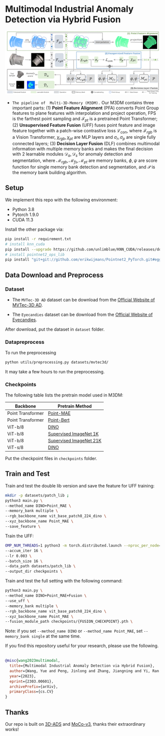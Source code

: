 # Multimodal Industrial Anomaly Detection via Hybrid Fusion

![piplien](figures/pipeline.png)
- `The pipeline of  Multi-3D-Memory (M3DM).` Our M3DM contains three important parts: (1) **Point Feature Alignment** (PFA) converts Point Group features to plane features with interpolation and project operation, $\text{FPS}$ is the farthest point sampling and $\mathcal F_{pt}$ is a pretrained Point Transformer; (2) **Unsupervised Feature Fusion** (UFF) fuses point feature and image feature together with a patch-wise contrastive loss $\mathcal L_{con}$, where $\mathcal F_{rgb}$ is a Vision Transformer, $\chi_{rgb},\chi_{pt}$ are MLP layers and $\sigma_r, \sigma_p$ are single fully connected layers; (3) **Decision Layer Fusion** (DLF) combines multimodal information with multiple memory banks and makes the final decision with 2 learnable modules $\mathcal D_a, \mathcal D_s$ for anomaly detection and segmentation, where $\mathcal{M}_{rgb}, \mathcal{M}_{fs}, \mathcal{M}_{pt}$ are memory banks, $\phi, \psi$ are score function for single memory bank detection and segmentation, and  $\mathcal{P}$ is the memory bank building algorithm.

## Setup

We implement this repo with the following environment:
- Python 3.8
- Pytorch 1.9.0
- CUDA 11.3

Install the other package via:

``` bash
pip install -r requirement.txt
# install knn_cuda
pip install --upgrade https://github.com/unlimblue/KNN_CUDA/releases/download/0.2/KNN_CUDA-0.2-py3-none-any.whl
# install pointnet2_ops_lib
pip install "git+git://github.com/erikwijmans/Pointnet2_PyTorch.git#egg=pointnet2_ops&subdirectory=pointnet2_ops_lib"
```

## Data Download and Preprocess

### Dataset

- The `MVTec-3D AD` dataset can be download from the [Official Website of MVTec-3D AD](https://www.mvtec.com/company/research/datasets/mvtec-3d-ad). 

- The `Eyecandies` dataset can be download from the [Official Website of Eyecandies](https://eyecan-ai.github.io/eyecandies/). 

After download, put the dataset in `dataset` folder.

### Datapreprocess


To run the preprocessing 
```bash
python utils/preprocessing.py datasets/mvtec3d/
```

It may take a few hours to run the preprocessing. 

### Checkpoints

The following table lists the pretrain model used in M3DM:

| Backbone          | Pretrain Method                                                                                                                                                                 |
| ----------------- | ------------------------------------------------------------------------------------------------------------------------------------------------------------------------------- |
| Point Transformer | [Point-MAE](https://github.com/Pang-Yatian/Point-MAE/releases/download/main/pretrain.pth)                                                                                       |
| Point Transformer | [Point-Bert](https://cloud.tsinghua.edu.cn/f/202b29805eea45d7be92/?dl=1)                                                                                                        |
| ViT-b/8           | [DINO](https://dl.fbaipublicfiles.com/dino/dino_vitbase8_pretrain/dino_vitbase8_pretrain.pth)                                                                                   |
| ViT-b/8           | [Supervised ImageNet 1K](https://storage.googleapis.com/vit_models/augreg/B_8-i21k-300ep-lr_0.001-aug_medium1-wd_0.1-do_0.0-sd_0.0--imagenet2012-steps_20k-lr_0.01-res_224.npz) |
| ViT-b/8           | [Supervised ImageNet 21K](https://storage.googleapis.com/vit_models/augreg/B_8-i21k-300ep-lr_0.001-aug_medium1-wd_0.1-do_0.0-sd_0.0.npz)                                        |
| ViT-s/8           | [DINO](https://dl.fbaipublicfiles.com/dino/dino_deitsmall8_pretrain/dino_deitsmall8_pretrain.pth)                                                                               |

Put the checkpoint files in `checkpoints` folder.

## Train and Test

Train and test the double lib version and save the feature for UFF training:

```bash
mkdir -p datasets/patch_lib ;
python3 main.py \
--method_name DINO+Point_MAE \
--memory_bank multiple \
--rgb_backbone_name vit_base_patch8_224_dino \
--xyz_backbone_name Point_MAE \
--save_feature \
```

Train the UFF:

```bash
OMP_NUM_THREADS=1 python3 -m torch.distributed.launch --nproc_per_node=1 fusion_pretrain.py    \
--accum_iter 16 \
--lr 0.003 \
--batch_size 16 \
--data_path datasets/patch_lib \
--output_dir checkpoints \
```

Train and test the full setting with the following command:

```bash
python3 main.py \
--method_name DINO+Point_MAE+Fusion \
--use_uff \
--memory_bank multiple \
--rgb_backbone_name vit_base_patch8_224_dino \
--xyz_backbone_name Point_MAE \
--fusion_module_path checkpoints/{FUSION_CHECKPOINT}.pth \
```

Note: if you set `--method_name DINO` or `--method_name Point_MAE`, set `--memory_bank single` at the same time. 



If you find this repository useful for your research, please use the following.

```bibtex

@misc{wang2023multimodal,
  title={Multimodal Industrial Anomaly Detection via Hybrid Fusion},
  author={Wang, Yue and Peng, Jinlong and Zhang, Jiangning and Yi, Ran and Wang, Yabiao and Wang, Chengjie},
  year={2023},
  eprint={2303.00601},
  archivePrefix={arXiv},
  primaryClass={cs.CV}
}
```

## Thanks

Our repo is built on [3D-ADS](https://github.com/eliahuhorwitz/3D-ADS) and [MoCo-v3](https://github.com/facebookresearch/moco-v3), thanks their extraordinary works!
